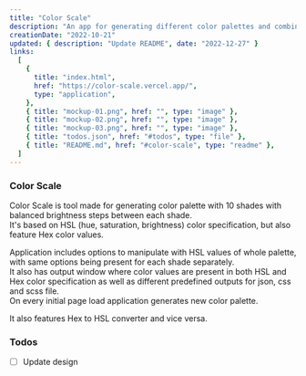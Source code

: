 ```yaml
---
title: "Color Scale"
description: "An app for generating different color palettes and combinations. Based on HSL color specification."
creationDate: "2022-10-21"
updated: { description: "Update README", date: "2022-12-27" }
links:
  [
    {
      title: "index.html",
      href: "https://color-scale.vercel.app/",
      type: "application",
    },
    { title: "mockup-01.png", href: "", type: "image" },
    { title: "mockup-02.png", href: "", type: "image" },
    { title: "mockup-03.png", href: "", type: "image" },
    { title: "todos.json", href: "#todos", type: "file" },
    { title: "README.md", href: "#color-scale", type: "readme" },
  ]
---
```


### Color Scale

Color Scale is tool made for generating color palette with 10 shades with balanced brightness steps between each shade.\
It's based on HSL (hue, saturation, brightness) color specification, but also feature Hex color values.

Application includes options to manipulate with HSL values of whole palette, with same options being present for each shade separately.\
It also has output window where color values are present in both HSL and Hex color specification as well as different predefined outputs for json, css and scss file.\
On every initial page load application generates new color palette.

It also features Hex to HSL converter and vice versa.

### Todos

- [ ] Update design
